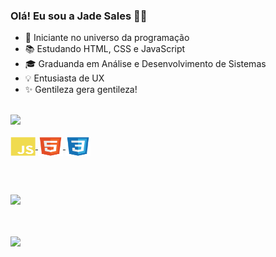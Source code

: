 ### Olá! Eu sou a Jade Sales 👩‍💻

- 🚀 Iniciante no universo da programação
- 📚 Estudando HTML, CSS e JavaScript
- 🎓 Graduanda em Análise e Desenvolvimento de Sistemas 
- 💡  Entusiasta de UX 
- ✨ Gentileza gera gentileza! 

<br>

<div>
 <a href="https://github.com/jadeSales">
 <img height="180em" src="https://github-readme-stats.vercel.app/api/top-langs/?username=jadeSales&layout=compact&langs_count=7&theme=dracula"/>
</div>

<div style="display: inline_block"><br>
  <img align="center" alt="Rafa-Js" height="30" width="40" src="https://raw.githubusercontent.com/devicons/devicon/master/icons/javascript/javascript-plain.svg">
  <img align="center" alt="Rafa-HTML" height="30" width="40" src="https://raw.githubusercontent.com/devicons/devicon/master/icons/html5/html5-original.svg">
  <img align="center" alt="Rafa-CSS" height="30" width="40" src="https://raw.githubusercontent.com/devicons/devicon/master/icons/css3/css3-original.svg">
 </div>
 
 <br><br>
 
 <div>
     <a href="https://www.linkedin.com/in/jade-snascimento/" target="_blank"><img src="https://img.shields.io/badge/-LinkedIn-%230077B5?style=for-the-badge&logo=linkedin&logoColor=white" target="_blank"></a> 
 </div>
 
 <br><br>
 <img src="https://user-images.githubusercontent.com/88989391/135934686-60f96a9c-1d9f-4bb8-8300-a66eba42a145.gif" width="450">
